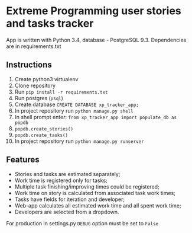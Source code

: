 Extreme Programming user stories and tasks tracker
=========

App is written with Python 3.4, database - PostgreSQL 9.3. 
Dependencies are in requirements.txt

Instructions
---------
1. Create python3 virtualenv
1. Clone repository
1. Run `pip install -r requirements.txt`
1. Run postgres (`psql`)
1. Create database `CREATE DATABASE xp_tracker_app;`
1. In project repository run `python manage.py shell`
1. In shell prompt enter: `from xp_tracker_app import populate_db as popdb`
1. `popdb.create_stories()`
1. `popdb.create_tasks()`
1. In project repository run `python manage.py runserver`


Features
---------
-   Stories and tasks are estimated separately;
-   Work time is registered only for tasks;
-   Multiple task finishing/improving times could be registered;
-   Work time on story is calculated from associated task work times;
-   Tasks have fields for iteration and developer;
-   Web-app calculates all estimated work time and all spent work time;
-   Developers are selected from a dropdown.

For production in settings.py `DEBUG` option must be set to `False`
